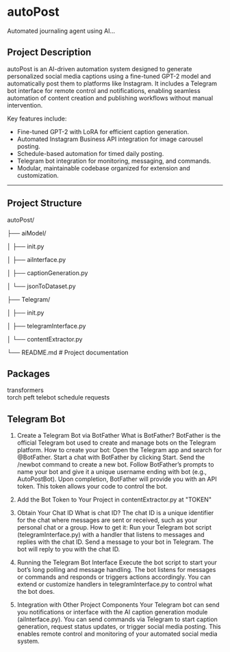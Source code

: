 # autoPost
Automated journaling agent using AI...


## Project Description

autoPost is an AI-driven automation system designed to generate personalized social media captions using a fine-tuned GPT-2 model and automatically post them to platforms like Instagram. It includes a Telegram bot interface for remote control and notifications, enabling seamless automation of content creation and publishing workflows without manual intervention.

Key features include:  
- Fine-tuned GPT-2 with LoRA for efficient caption generation.  
- Automated Instagram Business API integration for image carousel posting.  
- Schedule-based automation for timed daily posting.  
- Telegram bot integration for monitoring, messaging, and commands.  
- Modular, maintainable codebase organized for extension and customization.

---

## Project Structure

autoPost/

├── aiModel/

│ ├── init.py

│ ├── aiInterface.py

│ ├── captionGeneration.py

│ └── jsonToDataset.py

├── Telegram/

│ ├── init.py

│ ├── telegramInterface.py

│ └── contentExtractor.py

└── README.md # Project documentation

## Packages

transformers   
torch 
peft 
telebot 
schedule 
requests


## Telegram Bot

1. Create a Telegram Bot via BotFather
What is BotFather?
BotFather is the official Telegram bot used to create and manage bots on the Telegram platform.
How to create your bot:
Open the Telegram app and search for @BotFather.
Start a chat with BotFather by clicking Start.
Send the /newbot command to create a new bot.
Follow BotFather’s prompts to name your bot and give it a unique username ending with bot (e.g., AutoPostBot).
Upon completion, BotFather will provide you with an API token. This token allows your code to control the bot.

2. Add the Bot Token to Your Project in contentExtractor.py at "TOKEN"

3. Obtain Your Chat ID
What is chat ID?
The chat ID is a unique identifier for the chat where messages are sent or received, such as your personal chat or a group.
How to get it:
Run your Telegram bot script (telegramInterface.py) with a handler that listens to messages and replies with the chat ID.
Send a message to your bot in Telegram.
The bot will reply to you with the chat ID.

4. Running the Telegram Bot Interface
Execute the bot script to start your bot’s long polling and message handling.
The bot listens for messages or commands and responds or triggers actions accordingly.
You can extend or customize handlers in telegramInterface.py to control what the bot does.

5. Integration with Other Project Components
Your Telegram bot can send you notifications or interface with the AI caption generation module (aiInterface.py).
You can send commands via Telegram to start caption generation, request status updates, or trigger social media posting.
This enables remote control and monitoring of your automated social media system.
